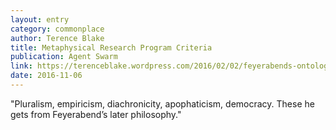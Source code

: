 ```yaml
---
layout: entry
category: commonplace
author: Terence Blake
title: Metaphysical Research Program Criteria
publication: Agent Swarm
link: https://terenceblake.wordpress.com/2016/02/02/feyerabends-ontology-pluralist-diachronic-apophatic-empirical-and-democratic/
date: 2016-11-06
---
```


"Pluralism, empiricism, diachronicity, apophaticism, democracy. These he gets from Feyerabend’s later philosophy."
